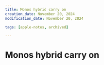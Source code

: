 ```yaml
---
title: Monos hybrid carry on
creation_date: November 20, 2024
modification_date: November 20, 2024

tags: [apple-notes, archived]

---
```



# Monos hybrid carry on

